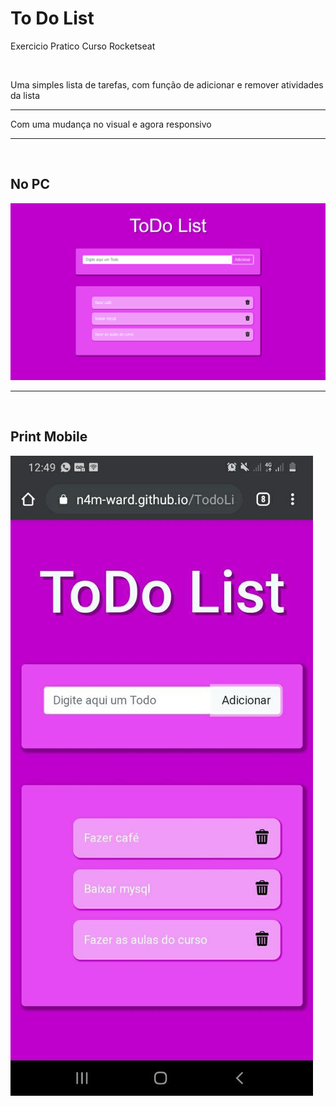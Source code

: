 <h1>To Do List</h1>
<p>Exercicio Pratico Curso Rocketseat</p>
<br>
<p> Uma simples lista de tarefas, com função de adicionar e remover atividades da lista</p>
<hr>
<p>Com uma mudança no visual e agora responsivo</p>
<hr>
<br>
<h2>No PC</h2>
<img src="print_pc.png">
<hr>
<br>
<h2>Print Mobile</h2>
<img src="print_cell.jpg">  
